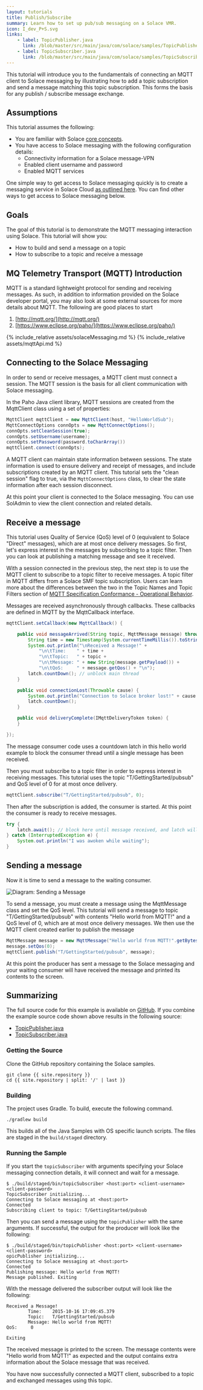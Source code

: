 ```yaml
---
layout: tutorials
title: Publish/Subscribe
summary: Learn how to set up pub/sub messaging on a Solace VMR.
icon: I_dev_P+S.svg
links:
    - label: TopicPublisher.java
      link: /blob/master/src/main/java/com/solace/samples/TopicPublisher.java
    - label: TopicSubscriber.java
      link: /blob/master/src/main/java/com/solace/samples/TopicSubscriber.java
---
```


This tutorial will introduce you to the fundamentals of connecting an MQTT client to Solace messaging by illustrating how to add a topic subscription and send a message matching this topic subscription. This forms the basis for any publish / subscribe message exchange.

## Assumptions

This tutorial assumes the following:

*   You are familiar with Solace [core concepts](https://docs.solace.com/Features/Core-Concepts.htm).
*   You have access to Solace messaging with the following configuration details:
    *   Connectivity information for a Solace message-VPN
    *   Enabled client username and password
    *   Enabled MQTT services

One simple way to get access to Solace messaging quickly is to create a messaging service in Solace Cloud [as outlined here](https://cloud.solace.com/create-messaging-service/). You can find other ways to get access to Solace messaging below.

## Goals

The goal of this tutorial is to demonstrate the MQTT messaging interaction using Solace. This tutorial will show you:

*   How to build and send a message on a topic
*   How to subscribe to a topic and receive a message

## MQ Telemetry Transport (MQTT) Introduction

MQTT is a standard lightweight protocol for sending and receiving messages. As such, in addition to information provided on the Solace developer portal, you may also look at some external sources for more details about MQTT. The following are good places to start

1.  [http://mqtt.org/](http://mqtt.org/)
2.  [https://www.eclipse.org/paho/](https://www.eclipse.org/paho/)

{% include_relative assets/solaceMessaging.md %}
{% include_relative assets/mqttApi.md %}

## Connecting to the Solace Messaging

In order to send or receive messages, a MQTT client must connect a session. The MQTT session is the basis for all client communication with Solace messaging.

In the Paho Java client library, MQTT sessions are created from the MqttClient class using a set of properties:

```java
MqttClient mqttClient = new MqttClient(host, "HelloWorldSub");
MqttConnectOptions connOpts = new MqttConnectOptions();
connOpts.setCleanSession(true);
connOpts.setUsername(username);
connOpts.setPassword(password.toCharArray())
mqttClient.connect(connOpts);
```

A MQTT client can maintain state information between sessions. The state information is used to ensure delivery and receipt of messages, and include subscriptions created by an MQTT client. This tutorial sets the "clean session" flag to true, via the `MqttConnectOptions` class, to clear the state information after each session disconnect.

At this point your client is connected to the Solace messaging. You can use SolAdmin to view the client connection and related details.

## Receive a message

This tutorial uses Quality of Service (QoS) level of 0 (equivalent to Solace "Direct" messages), which are at most once delivery messages. So first, let's express interest in the messages by subscribing to a topic filter. Then you can look at publishing a matching message and see it received.

With a session connected in the previous step, the next step is to use the MQTT client to subscribe to a topic filter to receive messages. A topic filter in MQTT differs from a Solace SMF topic subscription. Users can learn more about the differences between the two in the Topic Names and Topic Filters section of [MQTT Specification Conformance - Operational Behavior](https://docs.solace.com/MQTT-311-Prtl-Conformance-Spec/Operational_behavior.htm).

Messages are received asynchronously through callbacks. These callbacks are defined in MQTT by the MqttCallback interface.

```java
mqttClient.setCallback(new MqttCallback() {

    public void messageArrived(String topic, MqttMessage message) throws Exception {
        String time = new Timestamp(System.currentTimeMillis()).toString();
        System.out.println("\nReceived a Message!" +
            "\n\tTime:    " + time +
            "\n\tTopic:   " + topic +
            "\n\tMessage: " + new String(message.getPayload()) +
            "\n\tQoS:     " + message.getQos() + "\n");
        latch.countDown(); // unblock main thread
    }

    public void connectionLost(Throwable cause) {
        System.out.println("Connection to Solace broker lost!" + cause.getMessage());
        latch.countDown();
    }

    public void deliveryComplete(IMqttDeliveryToken token) {
    }

});
```

The message consumer code uses a countdown latch in this hello world example to block the consumer thread until a single message has been received.

Then you must subscribe to a topic filter in order to express interest in receiving messages. This tutorial uses the topic "T/GettingStarted/pubsub" and QoS level of 0 for at most once delivery.

```java
mqttClient.subscribe("T/GettingStarted/pubsub", 0);
```

Then after the subscription is added, the consumer is started. At this point the consumer is ready to receive messages.

```java
try {
    latch.await(); // block here until message received, and latch will flip
} catch (InterruptedException e) {
    System.out.println("I was awoken while waiting");
}
```

## Sending a message

Now it is time to send a message to the waiting consumer.

![Diagram: Sending a Message](../../../images/diagrams/pub-sub-sending-message-300x134.png)

To send a message, you must create a message using the MqttMessage class and set the QoS level. This tutorial will send a message to topic "T/GettingStarted/pubsub" with contents "Hello world from MQTT!" and a QoS level of 0, which are at most once delivery messages. We then use the MQTT client created earlier to publish the message

```java
MqttMessage message = new MqttMessage("Hello world from MQTT!".getBytes());
message.setQos(0);
mqttClient.publish("T/GettingStarted/pubsub", message);
```

At this point the producer has sent a message to the Solace messaging and your waiting consumer will have received the message and printed its contents to the screen.

## Summarizing

The full source code for this example is available on [GitHub](https://github.com/SolaceSamples/solace-samples-mqtt). If you combine the example source code shown above results in the following source:

* [TopicPublisher.java](https://github.com/SolaceSamples/solace-samples-mqtt/blob/master/src/main/java/com/solace/samples/TopicPublisher.java)
* [TopicSubscriber.java](https://github.com/SolaceSamples/solace-samples-mqtt/blob/master/src/main/java/com/solace/samples/TopicSubscriber.java)


### Getting the Source

Clone the GitHub repository containing the Solace samples.

```
git clone {{ site.repository }}
cd {{ site.repository | split: '/' | last }}
```

### Building

The project uses Gradle. To build, execute the following command.

```
./gradlew build
```

This builds all of the Java Samples with OS specific launch scripts. The files are staged in the `build/staged` directory.

### Running the Sample

If you start the `topicSubscriber` with arguments specifying your Solace messaging connection details, it will connect and wait for a message.

```
$ ./build/staged/bin/topicSubscriber <host:port> <client-username> <client-password>
TopicSubscriber initializing...
Connecting to Solace messaging at <host:port>
Connected
Subscribing client to topic: T/GettingStarted/pubsub
```

Then you can send a message using the `topicPublisher` with the same arguments. If successful, the output for the producer will look like the following:

```
$ ./build/staged/bin/topicPublisher <host:port> <client-username> <client-password>
opicPublisher initializing...
Connecting to Solace messaging at <host:port>
Connected
Publishing message: Hello world from MQTT!
Message published. Exiting
```

With the message delivered the subscriber output will look like the following:

```
Received a Message!
        Time:    2015-10-16 17:09:45.379
        Topic:   T/GettingStarted/pubsub
        Message: Hello world from MQTT!
QoS:     0

Exiting
```

The received message is printed to the screen. The message contents were "Hello world from MQTT!" as expected and the output contains extra information about the Solace message that was received.

You have now successfully connected a MQTT client, subscribed to a topic and exchanged messages using this topic.
